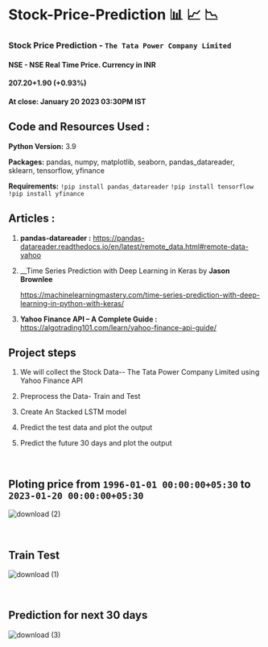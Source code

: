 # Stock-Price-Prediction 📊 📈 📉
### Stock Price Prediction - ` The Tata Power Company Limited `

#### NSE - NSE Real Time Price. Currency in INR
 
#### 207.20+1.90 (+0.93%)
#### At close: January 20 2023 03:30PM IST

## Code and Resources Used :

__Python Version:__ 3.9

__Packages:__ pandas, numpy, matplotlib, seaborn, pandas_datareader, sklearn, tensorflow, yfinance

__Requirements:__  `!pip install pandas_datareader`
`!pip install tensorflow` `!pip install yfinance`

## __Articles :__ 

1. __pandas-datareader :__ https://pandas-datareader.readthedocs.io/en/latest/remote_data.html#remote-data-yahoo

2. __Time Series Prediction with Deep Learning in Keras by __Jason Brownlee__

      https://machinelearningmastery.com/time-series-prediction-with-deep-learning-in-python-with-keras/

3. __Yahoo Finance API – A Complete Guide :__ https://algotrading101.com/learn/yahoo-finance-api-guide/

## __Project steps__ 

1. We will collect the Stock Data-- The Tata Power Company Limited using Yahoo Finance API

2. Preprocess the Data- Train and Test

3. Create An Stacked LSTM model

4. Predict the test data and plot the output

5. Predict the future 30 days and plot the output

<br />

## Ploting price from `1996-01-01 00:00:00+05:30` to `2023-01-20 00:00:00+05:30`


![download (2)](https://user-images.githubusercontent.com/108168115/213940520-54c495c8-4b83-46d3-b1d2-09a0416b03a1.png)

<br />

## Train Test 

![download (1)](https://user-images.githubusercontent.com/108168115/213940560-c4bf3f58-192e-4c71-8c2b-648fa4b428df.png)

<br />

## Prediction for next 30 days

![download (3)](https://user-images.githubusercontent.com/108168115/213940584-70fafc4f-6a98-4cdd-bbbb-b47180292e3c.png)
